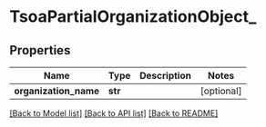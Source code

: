 # TsoaPartialOrganizationObject_

## Properties
Name | Type | Description | Notes
------------ | ------------- | ------------- | -------------
**organization_name** | **str** |  | [optional] 

[[Back to Model list]](../README.md#documentation-for-models) [[Back to API list]](../README.md#documentation-for-api-endpoints) [[Back to README]](../README.md)

